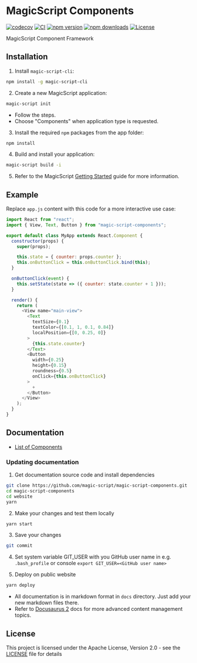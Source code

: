 # MagicScript Components

[![codecov](https://codecov.io/gh/magic-script/magic-script-components/branch/master/graph/badge.svg?token=gZKfulNJa4)](https://codecov.io/gh/magic-script/magic-script-components)
[![CI](https://github.com/magic-script/magic-script-components/workflows/CI/badge.svg)](https://github.com/magic-script/magic-script-components/actions) [![npm version](https://badge.fury.io/js/magic-script-components.svg)](https://badge.fury.io/js/magic-script-components) [![npm downloads](https://img.shields.io/npm/dt/magic-script-components.svg)](https://www.npmjs.com/package/magic-script-components)
 [![License](http://img.shields.io/:license-Apache%202.0-blue.svg)](LICENSE)

MagicScript Component Framework

## Installation

1. Install `magic-script-cli`:

```bash
npm install -g magic-script-cli
```

2. Create a new MagicScript application:

```bash
magic-script init
```

- Follow the steps.
- Choose "Components" when application type is requested.

3. Install the required `npm` packages from the app folder:

```bash
npm install
```

4. Build and install your application:

```bash
magic-script build -i
```

5. Refer to the MagicScript [Getting Started](https://www.magicscript.org/docs/getting-started) guide for more information.

## Example

Replace `app.js` content with this code for a more interactive use case:

```javascript
import React from "react";
import { View, Text, Button } from "magic-script-components";

export default class MyApp extends React.Component {
  constructor(props) {
    super(props);

    this.state = { counter: props.counter };
    this.onButtonClick = this.onButtonClick.bind(this);
  }

  onButtonClick(event) {
    this.setState(state => ({ counter: state.counter + 1 }));
  }

  render() {
    return (
      <View name="main-view">
        <Text
          textSize={0.1}
          textColor={[0.1, 1, 0.1, 0.84]}
          localPosition={[0, 0.25, 0]}
        >
          {this.state.counter}
        </Text>
        <Button
          width={0.25}
          height={0.15}
          roundness={0.5}
          onClick={this.onButtonClick}
        >
          +
        </Button>
      </View>
    );
  }
}
```

## Documentation

- [List of Components](docs/Components.md)

### Updating documentation

1. Get documentation source code and install dependencies

```bash
git clone https://github.com/magic-script/magic-script-components.git
cd magic-script-components
cd website
yarn
```

2. Make your changes and test them locally

```bash
yarn start
```

3. Save your changes

```bash
git commit
```

4. Set system variable GIT_USER with you GitHub user name in e.g. ```.bash_profile```  or console ```export GIT_USER=<GitHub user name>```

5. Deploy on public website

```bash
yarn deploy
```

- All documentation is in markdown format in ```docs``` directory. Just add your new markdown files there.
- Refer to [Docusaurus 2](https://v2.docusaurus.io/) docs for more advanced content management topics.

## License

This project is licensed under the Apache License, Version 2.0 - see the [LICENSE](LICENSE) file for details
